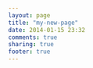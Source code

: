 ```yaml
---
layout: page
title: "my-new-page"
date: 2014-01-15 23:32
comments: true
sharing: true
footer: true
---
```

